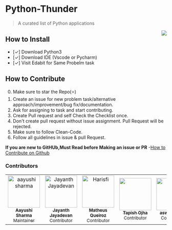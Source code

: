 # Python-Thunder
> A curated list of Python applications

<img align="right" src="https://encrypted-tbn0.gstatic.com/images?q=tbn%3AANd9GcQpoBID0m8AnhQ8FexjYT1N0_Q_59o13n9KDQ&usqp=CAU">

## How to Install

- [✓] Download Python3
- [✓] Download IDE (Vscode or Pycharm)
- [✓] Visit Edabit for Same Probelm task

## How to Contribute

0. Make sure to star the Repo(⭐)
1. Create an issue for new problem task/alternative approach/improvement/bug fix/documentation.
2. Ask for assigning to task and start contributing.
3. Create Pull request and self Check the Checklist once.
4. Don't create pull request without issue assignment. Pull Request will be rejected.
5. Make sure to follow Clean-Code.
6. Follow all guidelines in issue & pull Request.

**If you are new to GitHUb,Must Read before Making an issue or PR** -[How to Contribute on Github](dataschool.io/how-to-contribute-on-github/)

### Contributors
<!-- Restrctions: Don't Change under this line-->
<!-- Contributors:List-->
<table>
    <tr>       
      <td align="center"><a href="https://github.com/aayushi-droid"><img src="https://avatars1.githubusercontent.com/u/59429424" width="100px;" alt="aayushi sharma"/><br /><sub><b>Aayushi Sharma</b></br> Maintainer</sub></a></td>
        <td align="center"><a href="https://github.com/jayanthj737"><img src="https://avatars1.githubusercontent.com/u/34417437" width="100px;" alt="Jayanth Jayadevan"/><br /><sub><b>Jayanth Jayadevan</b></br> Contributor</sub></a></td>
        <td align="center"><a href="https://github.com/Matheusqz"><img src="https://avatars0.githubusercontent.com/u/23424270" width="100px;" alt="Harisfi"/><br /><sub><b>Matheus Queiroz</b></br> Contributor</sub></a></td>
        <td align="center"><a href="https://github.com/tapish2000"><img src="https://avatars3.githubusercontent.com/u/44476667" width="100px;" alt=""/><br /><sub><b>Tapish Ojha</b></br> Contributor</sub></a></td>
        <td align="center"><a href="https://github.com/aswarth123"><img src="https://avatars2.githubusercontent.com/u/53229329" width="100px;" alt=""/><br /><sub><b>aswarth123</b></br> Contributor</sub></a></td>
    </tr>
</table>

